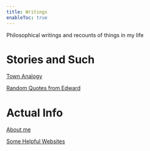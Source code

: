 ```yaml
---
title: Writings
enableToc: true
---
```


Philosophical writings and recounts of things in my life

# Stories and Such

[Town Analogy](Writings/town.md)

[Random Quotes from Edward](Writings/EdwardQuote.md)

# Actual Info

[About me](Writings/AboutMe.md)

[Some Helpful Websites](Writings/SomeHelpfulWebsites&Resources.md)
